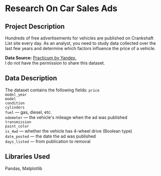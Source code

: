 # Research On Car Sales Ads

## Project Description
Hundreds of free advertisements for vehicles are published on Crankshaft List site every day. As an analyst, you need to study data collected over the last few years and determine which factors influence the price of a vehicle.

**Data Source:** [Practicum by Yandex.](https://www.practicum100.com/)  
I do not have the permission to share this dataset.

## Data Description
The dataset contains the following fields:
`price`  
`model_year`  
`model`  
`condition`  
`cylinders`  
`fuel` — gas, diesel, etc.  
`odometer` — the vehicle's mileage when the ad was published  
`transmission`  
`paint_color`  
`is_4wd` — whether the vehicle has 4-wheel drive (Boolean type)  
`date_posted` — the date the ad was published  
`days_listed` — from publication to removal

## Libraries Used
Pandas, Matplotlib
